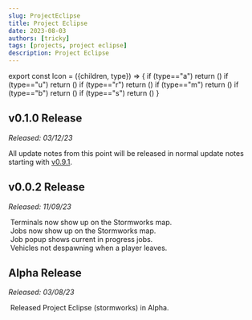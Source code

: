 ```yaml
---
slug: ProjectEclipse
title: Project Eclipse
date: 2023-08-03
authors: [tricky]
tags: [projects, project eclipse]
description: Project Eclipse
---
```

export const Icon = ({children, type}) => {
  if (type=="a") return (<i class="fas fa-plus update-add" title="Added"></i>)
  if (type=="u") return (<i class="fas fa-arrow-up update-updated" title="Updated"></i>)
  if (type=="r") return (<i class="fas fa-minus update-removed" title="Removed"></i>)
  if (type=="m") return (<i class="fas fa-exchange-alt update-moved" title="Moved"></i>)
  if (type=="b") return (<i class="fas fa-bug update-bug" title="Bug"></i>)
  if (type=="s") return (<i class="fas fa-star update-star" title="Star"></i>)
}

<!--truncate-->

## v0.1.0 Release
<i>Released: 03/12/23</i>

All update notes from this point will be released in normal update notes starting with [v0.9.1](/updates/0.9.1).

## v0.0.2 Release
<i>Released: 11/09/23</i>

&#8203;<Icon type="a"></Icon> Terminals now show up on the Stormworks map.<br/>
&#8203;<Icon type="a"></Icon> Jobs now show up on the Stormworks map.<br/>
&#8203;<Icon type="a"></Icon> Job popup shows current in progress jobs.<br/>
&#8203;<Icon type="b"></Icon> Vehicles not despawning when a player leaves.<br/>

## Alpha Release
<i>Released: 03/08/23</i>

&#8203;<Icon type="s"></Icon> Released Project Eclipse (stormworks) in Alpha.